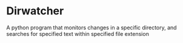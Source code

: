 # Dirwatcher
A python program that monitors changes in a specific directory, and searches for specified text within specified file extension
